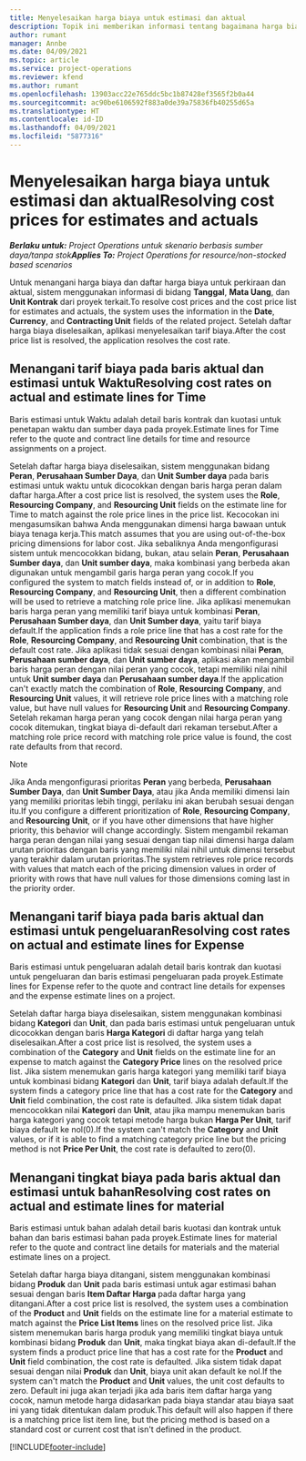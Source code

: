 ```yaml
---
title: Menyelesaikan harga biaya untuk estimasi dan aktual
description: Topik ini memberikan informasi tentang bagaimana harga biaya untuk estimasi dan aktual diselesaikan.
author: rumant
manager: Annbe
ms.date: 04/09/2021
ms.topic: article
ms.service: project-operations
ms.reviewer: kfend
ms.author: rumant
ms.openlocfilehash: 13903acc22e765ddc5bc1b87428ef3565f2b0a44
ms.sourcegitcommit: ac90be6106592f883a0de39a75836fb40255d65a
ms.translationtype: HT
ms.contentlocale: id-ID
ms.lasthandoff: 04/09/2021
ms.locfileid: "5877316"
---
```

# <a name="resolving-cost-prices-for-estimates-and-actuals"></a><span data-ttu-id="951f6-103">Menyelesaikan harga biaya untuk estimasi dan aktual</span><span class="sxs-lookup"><span data-stu-id="951f6-103">Resolving cost prices for estimates and actuals</span></span>

<span data-ttu-id="951f6-104">_**Berlaku untuk:** Project Operations untuk skenario berbasis sumber daya/tanpa stok_</span><span class="sxs-lookup"><span data-stu-id="951f6-104">_**Applies To:** Project Operations for resource/non-stocked based scenarios_</span></span>

<span data-ttu-id="951f6-105">Untuk menangani harga biaya dan daftar harga biaya untuk perkiraan dan aktual, sistem menggunakan informasi di bidang **Tanggal**, **Mata Uang**, dan **Unit Kontrak** dari proyek terkait.</span><span class="sxs-lookup"><span data-stu-id="951f6-105">To resolve cost prices and the cost price list for estimates and actuals, the system uses the information in the **Date**, **Currency**, and **Contracting Unit** fields of the related project.</span></span> <span data-ttu-id="951f6-106">Setelah daftar harga biaya diselesaikan, aplikasi menyelesaikan tarif biaya.</span><span class="sxs-lookup"><span data-stu-id="951f6-106">After the cost price list is resolved, the application resolves the cost rate.</span></span>

## <a name="resolving-cost-rates-on-actual-and-estimate-lines-for-time"></a><span data-ttu-id="951f6-107">Menangani tarif biaya pada baris aktual dan estimasi untuk Waktu</span><span class="sxs-lookup"><span data-stu-id="951f6-107">Resolving cost rates on actual and estimate lines for Time</span></span>

<span data-ttu-id="951f6-108">Baris estimasi untuk Waktu adalah detail baris kontrak dan kuotasi untuk penetapan waktu dan sumber daya pada proyek.</span><span class="sxs-lookup"><span data-stu-id="951f6-108">Estimate lines for Time refer to the quote and contract line details for time and resource assignments on a project.</span></span>

<span data-ttu-id="951f6-109">Setelah daftar harga biaya diselesaikan, sistem menggunakan bidang **Peran**, **Perusahaan Sumber Daya**, dan **Unit Sumber daya** pada baris estimasi untuk waktu untuk dicocokkan dengan baris harga peran dalam daftar harga.</span><span class="sxs-lookup"><span data-stu-id="951f6-109">After a cost price list is resolved, the system uses the **Role**, **Resourcing Company**, and **Resourcing Unit** fields on the estimate line for Time to match against the role price lines in the price list.</span></span> <span data-ttu-id="951f6-110">Kecocokan ini mengasumsikan bahwa Anda menggunakan dimensi harga bawaan untuk biaya tenaga kerja.</span><span class="sxs-lookup"><span data-stu-id="951f6-110">This match assumes that you are using out-of-the-box pricing dimensions for labor cost.</span></span> <span data-ttu-id="951f6-111">Jika sebaliknya Anda mengonfigurasi sistem untuk mencocokkan bidang, bukan, atau selain **Peran**, **Perusahaan Sumber daya**, dan **Unit sumber daya**, maka kombinasi yang berbeda akan digunakan untuk mengambil garis harga peran yang cocok.</span><span class="sxs-lookup"><span data-stu-id="951f6-111">If you configured the system to match fields instead of, or in addition to **Role**, **Resourcing Company**, and **Resourcing Unit**, then a different combination will be used to retrieve a matching role price line.</span></span> <span data-ttu-id="951f6-112">Jika aplikasi menemukan baris harga peran yang memiliki tarif biaya untuk kombinasi **Peran**, **Perusahaan Sumber daya**, dan **Unit Sumber daya**, yaitu tarif biaya default.</span><span class="sxs-lookup"><span data-stu-id="951f6-112">If the application finds a role price line that has a cost rate for the **Role**, **Resourcing Company**, and **Resourcing Unit** combination, that is the default cost rate.</span></span> <span data-ttu-id="951f6-113">Jika aplikasi tidak sesuai dengan kombinasi nilai **Peran**, **Perusahaan sumber daya**, dan **Unit sumber daya**, aplikasi akan mengambil baris harga peran dengan nilai peran yang cocok, tetapi memiliki nilai nihil untuk **Unit sumber daya** dan **Perusahaan sumber daya**.</span><span class="sxs-lookup"><span data-stu-id="951f6-113">If the application can't exactly match the combination of **Role**, **Resourcing Company**, and **Resourcing Unit** values, it will retrieve role price lines with a matching role value, but have null values for **Resourcing Unit** and **Resourcing Company**.</span></span> <span data-ttu-id="951f6-114">Setelah rekaman harga peran yang cocok dengan nilai harga peran yang cocok ditemukan, tingkat biaya di-default dari rekaman tersebut.</span><span class="sxs-lookup"><span data-stu-id="951f6-114">After a matching role price record with matching role price value is found, the cost rate defaults from that record.</span></span> 

> [!NOTE]
> <span data-ttu-id="951f6-115">Jika Anda mengonfigurasi prioritas **Peran** yang berbeda, **Perusahaan Sumber Daya**, dan **Unit Sumber Daya**, atau jika Anda memiliki dimensi lain yang memiliki prioritas lebih tinggi, perilaku ini akan berubah sesuai dengan itu.</span><span class="sxs-lookup"><span data-stu-id="951f6-115">If you configure a different prioritization of **Role**, **Resourcing Company**, and **Resourcing Unit**, or if you have other dimensions that have higher priority, this behavior will change accordingly.</span></span> <span data-ttu-id="951f6-116">Sistem mengambil rekaman harga peran dengan nilai yang sesuai dengan tiap nilai dimensi harga dalam urutan prioritas dengan baris yang memiliki nilai nihil untuk dimensi tersebut yang terakhir dalam urutan prioritas.</span><span class="sxs-lookup"><span data-stu-id="951f6-116">The system retrieves role price records with values that match each of the pricing dimension values in order of priority with rows that have null values for those dimensions coming last in the priority order.</span></span>

## <a name="resolving-cost-rates-on-actual-and-estimate-lines-for-expense"></a><span data-ttu-id="951f6-117">Menangani tarif biaya pada baris aktual dan estimasi untuk pengeluaran</span><span class="sxs-lookup"><span data-stu-id="951f6-117">Resolving cost rates on actual and estimate lines for Expense</span></span>

<span data-ttu-id="951f6-118">Baris estimasi untuk pengeluaran adalah detail baris kontrak dan kuotasi untuk pengeluaran dan baris estimasi pengeluaran pada proyek.</span><span class="sxs-lookup"><span data-stu-id="951f6-118">Estimate lines for Expense refer to the quote and contract line details for expenses and the expense estimate lines on a project.</span></span>

<span data-ttu-id="951f6-119">Setelah daftar harga biaya diselesaikan, sistem menggunakan kombinasi bidang **Kategori** dan **Unit**, dan pada baris estimasi untuk pengeluaran untuk dicocokkan dengan baris **Harga Kategori** di daftar harga yang telah diselesaikan.</span><span class="sxs-lookup"><span data-stu-id="951f6-119">After a cost price list is resolved, the system uses a combination of the **Category** and **Unit** fields on the estimate line for an expense to match against the **Category Price** lines on the resolved price list.</span></span> <span data-ttu-id="951f6-120">Jika sistem menemukan garis harga kategori yang memiliki tarif biaya untuk kombinasi bidang **Kategori** dan **Unit**, tarif biaya adalah default.</span><span class="sxs-lookup"><span data-stu-id="951f6-120">If the system finds a category price line that has a cost rate for the **Category** and **Unit** field combination, the cost rate is defaulted.</span></span> <span data-ttu-id="951f6-121">Jika sistem tidak dapat mencocokkan nilai **Kategori** dan **Unit**, atau jika mampu menemukan baris harga kategori yang cocok tetapi metode harga bukan **Harga Per Unit**, tarif biaya default ke nol(0).</span><span class="sxs-lookup"><span data-stu-id="951f6-121">If the system can't match the **Category** and **Unit** values, or if it is able to find a matching category price line but the pricing method is not **Price Per Unit**, the cost rate is defaulted to zero(0).</span></span>

## <a name="resolving-cost-rates-on-actual-and-estimate-lines-for-material"></a><span data-ttu-id="951f6-122">Menangani tingkat biaya pada baris aktual dan estimasi untuk bahan</span><span class="sxs-lookup"><span data-stu-id="951f6-122">Resolving cost rates on actual and estimate lines for material</span></span>

<span data-ttu-id="951f6-123">Baris estimasi untuk bahan adalah detail baris kuotasi dan kontrak untuk bahan dan baris estimasi bahan pada proyek.</span><span class="sxs-lookup"><span data-stu-id="951f6-123">Estimate lines for material refer to the quote and contract line details for materials and the material estimate lines on a project.</span></span>

<span data-ttu-id="951f6-124">Setelah daftar harga biaya ditangani, sistem menggunakan kombinasi bidang **Produk** dan **Unit** pada baris estimasi untuk agar estimasi bahan sesuai dengan baris **Item Daftar Harga** pada daftar harga yang ditangani.</span><span class="sxs-lookup"><span data-stu-id="951f6-124">After a cost price list is resolved, the system uses a combination of the **Product** and **Unit** fields on the estimate line for a material estimate to match against the **Price List Items** lines on the resolved price list.</span></span> <span data-ttu-id="951f6-125">Jika sistem menemukan baris harga produk yang memiliki tingkat biaya untuk kombinasi bidang **Produk** dan **Unit**, maka tingkat biaya akan di-default.</span><span class="sxs-lookup"><span data-stu-id="951f6-125">If the system finds a product price line that has a cost rate for the **Product** and **Unit** field combination, the cost rate is defaulted.</span></span> <span data-ttu-id="951f6-126">Jika sistem tidak dapat sesuai dengan nilai **Produk** dan **Unit**, biaya unit akan default ke nol.</span><span class="sxs-lookup"><span data-stu-id="951f6-126">If the system can't match the **Product** and **Unit** values, the unit cost defaults to zero.</span></span> <span data-ttu-id="951f6-127">Default ini juga akan terjadi jika ada baris item daftar harga yang cocok, namun metode harga didasarkan pada biaya standar atau biaya saat ini yang tidak ditentukan dalam produk.</span><span class="sxs-lookup"><span data-stu-id="951f6-127">This default will also happen if there is a matching price list item line, but the pricing method is based on a standard cost or current cost that isn't defined in the product.</span></span>

[!INCLUDE[footer-include](../includes/footer-banner.md)]
